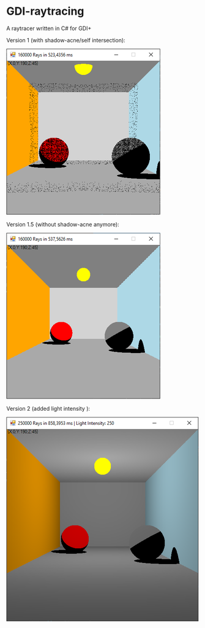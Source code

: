 # GDI-raytracing
A raytracer written in C# for GDI+

Version 1 (with shadow-acne/self intersection):

![Picture of Version 1](https://github.com/jurvo/GDI-raytracing/blob/master/docs/screen_1.PNG)

Version 1.5 (without shadow-acne anymore):

![Picture of Version 2](https://github.com/jurvo/GDI-raytracing/blob/master/docs/screen_2.PNG)

Version 2 (added light intensity ):

![Picture of Version 3](https://github.com/jurvo/GDI-raytracing/blob/master/docs/screen_3.PNG)
